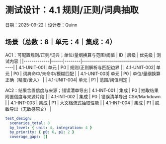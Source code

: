 # 测试设计：4.1 规则/正则/词典抽取

日期：2025-09-22｜设计者：Quinn

## 场景（总数：8｜单元：4｜集成：4）

AC1：可配置规则/正则/词典；单位/量纲换算与范围/阈值
| ID          | 层级 | 优先级 | 测试内容                                  |
|-------------|------|--------|-------------------------------------------|
| 4.1-UNIT-001| 单元 | P0     | 规则/正则解析与匹配边界                    |
| 4.1-UNIT-002| 单元 | P0     | 词典命中/未命中/模糊匹配                   |
| 4.1-UNIT-003| 单元 | P0     | 单位/量纲换算正确（精度/舍入）             |
| 4.1-UNIT-004| 单元 | P1     | 范围/阈值判定                             |

AC2：结果含置信度与来源；错误清单导出
| 4.1-INT-001 | 集成 | P0     | 抽取结果附置信度与来源片段                 |
| 4.1-INT-002 | 集成 | P0     | 错误清单导出 CSV/Markdown                  |
| 4.1-INT-003 | 集成 | P1     | 大文档流式抽取性能                         |
| 4.1-INT-004 | 集成 | P1     | 脱敏导出（无敏感原文）                     |

```yaml
test_design:
  scenarios_total: 8
  by_level: { unit: 4, integration: 4 }
  by_priority: { p0: 6, p1: 2 }
  coverage_gaps: []
```

